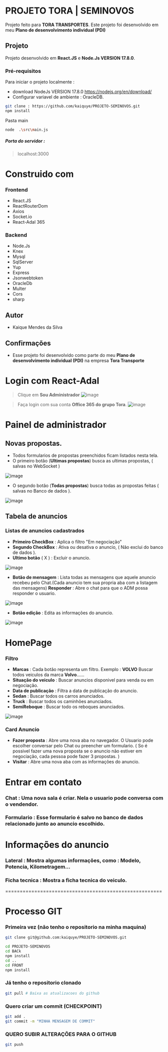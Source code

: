 
# PROJETO TORA | SEMINOVOS

Projeto feito para **TORA TRANSPORTES**. Este projeto foi desenvolvido em meu **Plano de desenvolvimento individual (PDI)** 


## Projeto

Projeto desenvolvido em **React.JS** e **Node.Js VERSION 17.8.0**. 

### Pré-requisitos

Para iniciar o projeto localmente : 
- download NodeJs VERSION 17.8.0 https://nodejs.org/en/download/ 
- Configurar variavel de ambiente : OracleDB.
```bash 
git clone : https://github.com/kaiquye/PROJETO-SEMINOVOS.git
npm install
```
Pasta main 
```bash
node  .\src\main.js
````
##### Porta do servidor : 
> localhost:3000

# **Construido com**
### Frontend
- React.JS
- ReactRouterDom
- Axios
- Socket.io 
- React-Adal 365 
### Backend
- Node.Js
- Knex
- Mysql
- SqlServer
- Yup
- Express
- Jsonwebtoken
- OracleDb
- Multer
- Cors
- sharp

## Autor 
- Kaique Mendes da Silva

## Confirmações 
-  Esse projeto foi desenvolvido como parte do meu **Plano de desenvolvimento individual (PDI)** na empresa **Tora Transporte**

# Login com React-Adal
> Clique em **Sou Administrador**
![image](https://user-images.githubusercontent.com/69175890/161146409-39fdcc13-7633-4ac8-8783-4e86ed316d6c.png)


> Faça login com sua conta **Office 365 do grupo Tora**.
![image](https://user-images.githubusercontent.com/69175890/161144356-cdaf4850-969b-438e-9697-48d88c13af1f.png)

# Painel de administrador

## Novas propostas. 
- Todos formularios de propostas preenchidos ficam listados nesta tela. 
- O primeiro botão (**Ultimas propostas**) busca as ultimas propostas, ( salvas no WebSocket )

![image](https://user-images.githubusercontent.com/69175890/161147499-5b011247-69cd-4c9c-b43f-5f2f0ceeb0d6.png)

- O segundo botão (**Todas propostas**) busca todas as propostas feitas ( salvas no Banco de dados ).

![image](https://user-images.githubusercontent.com/69175890/161150879-5373149a-f02e-48fa-983d-c1edf34941ad.png)



## Tabela de anuncios
### Listas de anuncios cadastrados
- **Primeiro CheckBox** : Aplica o filtro "Em negociação"
- **Segundo CheckBox** : Ativa ou desativa o anuncio, ( Não exclui do banco de dados ).
- **Ultimo botão** ( X ) : Excluir o anuncio. 

![image](https://user-images.githubusercontent.com/69175890/161149193-b47ea29d-210a-4e03-8d50-844938bf17e8.png)

- **Botão de mensagem** : Lista todas as mensagens que aquele anuncio recebeu pelo Chat.(Cada anuncio tem sua propria aba com a listagem das mensagens) **Responder** : Abre o chat para que o ADM possa responder o usuario.

![image](https://user-images.githubusercontent.com/69175890/161150260-b61f79f7-d903-4174-977c-e6b05e691d0b.png)

- **Botão edição** : Edita as informações do anuncio.

![image](https://user-images.githubusercontent.com/69175890/161150728-f664ade8-52c8-4ae5-956b-fd9135d5454d.png)


# HomePage

### Filtro 
- **Marcas** : Cada botão representa um filtro. Exemplo : **VOLVO** Buscar todos veiculos da marca **Volvo**......
- **Situação do veiculo** : Buscar anuncios disponivel para venda ou em negociação.
- **Data de publicação** : Filtra a data de publicação do anuncio.
- **Sedan** : Buscar todos os carros anunciados.
- **Truck** : Buscar todos os caminhões anunciados.
- **SemiReboque** : Buscar todo os reboques anunciados.

![image](https://user-images.githubusercontent.com/69175890/161151533-c6f0f4a1-9b95-4705-b4b8-610fd2622028.png)

### Card Anuncio
- **Fazer proposta** : Abre uma nova aba no navegador. O Usuario pode escolher conversar pelo Chat ou preencher um formulario. ( So é possivel fazer uma nova proposta se o anuncio não estiver em negociação, cada pessoa pode fazer 3 propostas. )
- **Visitar** : Abre uma nova aba com as informações do anuncio.


# Entrar em contato 

### Chat : Uma nova sala é criar. Nela o usuario pode conversa com o vendendor. 

### Formulario : Esse formulario é salvo no banco de dados relacionado junto ao anuncio escolhido.


# Informações do anuncio
### **Lateral** : Mostra algumas informações, como : Modelo, Potencia, Kilometragem... 


### **Ficha tecnica** : Mostra a ficha tecnica do veiculo.




======================================================
# Processo GIT
### Primeira vez (não tenho o repositorio na minha maquina)
```bash
git clone git@github.com:kaiquye/PROJETO-SEMINOVOS.git

cd PROJETO-SEMINOVOS
cd BACk
npm install
cd ..
cd FRONT
npm install
```

### Já tenho o repositorio clonado
```bash
git pull # Baixa as atualizacoes do github
```

### Quero criar um commit (CHECKPOINT)
```bash
git add .
git commit -m "MINHA MENSAGEM DE COMMIT"
```

### QUERO SUBIR ALTERAÇÕES PARA O GITHUB
```bash
git push
```
